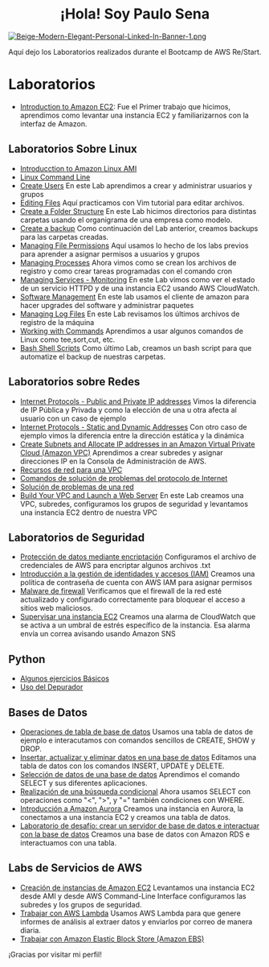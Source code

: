 <div style="text-align:center;">

# ¡Hola! Soy Paulo Sena

</div>

[![Beige-Modern-Elegant-Personal-Linked-In-Banner-1.png](https://i.postimg.cc/CM2b81cp/Beige-Modern-Elegant-Personal-Linked-In-Banner-1.png)](https://postimg.cc/nMvsbH83)

Aquí dejo los Laboratorios realizados durante el Bootcamp de AWS Re/Start.
# Laboratorios

- [Introduction to Amazon EC2](https://docs.google.com/document/d/1WbCMHjA2rEuDM2GPm6EykRjCeTnFTjJ2QzDuxxY_rRk/edit?usp=drive_link): Fue el Primer trabajo que hicimos, aprendimos como levantar una instancia EC2 y familiarizarnos con la interfaz de Amazon.

 ## Laboratorios Sobre Linux
- [Introducction to Amazon Linux AMI](https://drive.google.com/file/d/1Csra_cG70P0MNMDnJrkBj_fwfZHzzMZs/view?usp=sharing)
- [Linux Command Line](https://drive.google.com/file/d/1kOWTF4Qe1wBidhmoFzDU6z3P8RIPAGp3/view?usp=sharing)
- [Create Users](https://docs.google.com/document/d/1ztYEKGyLwZ1rRaEt6oYaKP5b-QMBoWTU/edit?usp=sharing&ouid=105503689924360951210&rtpof=true&sd=true) En este Lab aprendimos a crear y administrar usuarios y grupos
- [Editing Files](https://docs.google.com/document/d/194CBMbfKO4_yjdQDlAx_H0_7W3ao7JVa/edit?usp=sharing&ouid=105503689924360951210&rtpof=true&sd=true) Aquí practicamos con Vim tutorial para editar archivos.
- [Create a Folder Structure](https://docs.google.com/document/d/1e4JE0mTs7pIMSeOiNFxJci9lFR6DRKKT/edit?usp=sharing&ouid=105503689924360951210&rtpof=true&sd=true) En este Lab hicimos directorios para distintas carpetas usando el organigrama de una empresa como modelo.
- [Create a backup](https://docs.google.com/document/d/1iSvModtCIhxTK_q2XIfkGLxMP25ekdv5/edit?usp=sharing&ouid=105503689924360951210&rtpof=true&sd=true) Como continuación del Lab anterior, creamos backups para las carpetas creadas.
- [Managing File Permissions](https://docs.google.com/document/d/1ThQYoGF6UPqKC0Kqfztg5w4ln5DVv27fY77Cf3QOkYQ/edit?usp=sharing) Aquí usamos lo hecho de los labs previos para aprender a asignar permisos a usuarios y grupos
- [Managing Processes](https://docs.google.com/document/d/1nKTE3LYHXEH__wQtbXdKs4jPj45AdzlO/edit?usp=sharing&ouid=105503689924360951210&rtpof=true&sd=true) Ahora vimos como se crean los archivos de registro y como crear tareas programadas con el comando cron
- [Managing Services - Monitoring](https://docs.google.com/document/d/1FleDweNMRFcikyx7KugizBbhE3zQIelx/edit?usp=sharing&ouid=105503689924360951210&rtpof=true&sd=true) En este Lab vimos como ver el estado de un servicio HTTPD y de una instancia EC2 usando AWS CloudWatch.
- [Software Management](https://docs.google.com/document/d/1zhzcgaMq7ulprLs0KtFtZGhfRMkil4zz/edit?usp=sharing&ouid=105503689924360951210&rtpof=true&sd=true) En este lab usamos el cliente de amazon para hacer upgrades del software y administrar paquetes
- [Managing Log Files](https://docs.google.com/document/d/1BKubPE4WHeml6ab9CPWmlCZHJTpbo-g7/edit?usp=sharing&ouid=105503689924360951210&rtpof=true&sd=true) En este Lab revisamos los últimos archivos de registro de la máquina
- [Working with Commands](https://docs.google.com/document/d/14qKcS_nItRMzX1DXnHJLAmDQrSIjrJXF/edit?usp=sharing&ouid=105503689924360951210&rtpof=true&sd=true) Aprendimos a usar algunos comandos de Linux como tee,sort,cut, etc.
- [Bash Shell Scripts](https://docs.google.com/document/d/1SBnvAENJ9xWMAtvbz4y2p0SlLNwerftN/edit?usp=sharing&ouid=105503689924360951210&rtpof=true&sd=true) Como último Lab, creamos un bash script para que automatize el backup de nuestras carpetas.

 ## Laboratorios sobre Redes
- [Internet Protocols - Public and Private IP addresses](https://drive.google.com/file/d/10bezcdzLisOJ4eRtKDyoZzrmV-NMUCf0/view?usp=sharing) Vimos la diferencia de IP Pública y Privada y como la elección de una u otra afecta al usuario con un caso de ejemplo
- [Internet Protocols - Static and Dynamic Addresses](https://drive.google.com/file/d/1Tiuxw78qsQwx1x8KVbuRP25CQMUN-qCk/view?usp=sharing) Con otro caso de ejemplo vimos la diferencia entre la dirección estática y la dinámica
- [Create Subnets and Allocate IP addresses in an Amazon Virtual Private Cloud (Amazon VPC)](https://docs.google.com/document/d/1Klr00skkCvoALcRE9wVLIHnaQP_VcgbN/edit?usp=sharing&ouid=105503689924360951210&rtpof=true&sd=true) Aprendimos a crear subredes y asignar direcciones IP en la Consola de Administración de AWS.
- [Recursos de red para una VPC](https://drive.google.com/file/d/1G4p46B2JDNb7-0yweui09g7rMTiNGpqi/view?usp=sharing)
- [Comandos de solución de problemas del protocolo de Internet](https://drive.google.com/file/d/1BBUtvhMyQk5dcQDFakNiKQX9Q28LtUL7/view?usp=sharing)
- [Solución de problemas de una red](https://drive.google.com/file/d/1-HBtYjmh6xsuLp1t7pvfTeZYVTOlxfns/view?usp=sharing)
- [Build Your VPC and Launch a Web Server](https://drive.google.com/file/d/1nLICkj2nOWlvYfRtrQTW1_eE17NbtfSZ/view?usp=sharing) En este Lab creamos una VPC, subredes, configuramos los grupos de seguridad y levantamos una instancia EC2 dentro de nuestra VPC

## Laboratorios de Seguridad
- [Protección de datos mediante encriptación](https://drive.google.com/file/d/1BD252gcMD-SOQdVxu8tDIy2z3rcffF_b/view?usp=sharing) Configuramos el archivo de credenciales de AWS para encriptar algunos archivos .txt
- [Introducción a la gestión de identidades y accesos (IAM)](https://drive.google.com/file/d/1bkU1YueuOG5p4I4SPh7D5SppaghdLTaN/view?usp=sharing) Creamos una política de contraseña de cuenta con AWS IAM para asignar permisos
- [Malware de firewall](https://drive.google.com/file/d/1_l_tiH1kQl3l6HhYsXOwK24nF4tUOlhh/view?usp=sharing) Verificamos que el firewall de la red esté actualizado y configurado correctamente para bloquear el acceso a sitios web maliciosos.
- [Supervisar una instancia EC2](https://drive.google.com/file/d/1TTR4_3MuD5bytioAKM7gYrA_At0Bb1Av/view?usp=sharing) Creamos una alarma de CloudWatch que se activa a un umbral de estrés específico de la instancia. Esa alarma envía un correa avisando usando Amazon SNS

## Python 
- [Algunos ejercicios Básicos](https://docs.google.com/document/d/11CZ7FrHohF8ukBiSFzcX94hVsNgX8gxml8r8P4tIv5Q/edit?usp=sharing)
- [Uso del Depurador](https://docs.google.com/document/d/1zo6QtKqBMrUxbAdIxArGhksI4MZh5z1GticZSUAVJng/edit?usp=sharing)

## Bases de Datos 
- [Operaciones de tabla de base de datos](https://drive.google.com/file/d/1XwfciIcqwSQLkwz10uDG4O6bvvXKmi0A/view?usp=sharing) Usamos una tabla de datos de ejemplo e interacutamos con comandos sencillos de CREATE, SHOW y DROP.
- [Insertar, actualizar y eliminar datos en una base de datos](https://drive.google.com/file/d/1j2qH_aZE8gvOfH_NJpatxbrG1oKoQ7GO/view?usp=sharing) Editamos una tabla de datos con los comandos INSERT, UPDATE y DELETE.
- [Selección de datos de una base de datos](https://drive.google.com/file/d/1jkwrG3TKo8c8T5WqnYx3JBBYSXk9Y8Sf/view?usp=sharing) Aprendimos el comando SELECT y sus diferentes aplicaciones.
- [Realización de una búsqueda condicional](https://drive.google.com/file/d/13JyhhSzIulDOtLIqgmsADpLXL4ZV6Na2/view?usp=sharing) Ahora usamos SELECT con operaciones como "<", ">", y "=" también condiciones con WHERE.
- [Introducción a Amazon Aurora](https://drive.google.com/file/d/1XalD2Wrvi2MAoHFQ8nrI9-XOvKhPKi6i/view?usp=sharing) Creamos una instancia en Aurora, la conectamos a una instancia EC2 y creamos una tabla de datos.
- [Laboratorio de desafío: crear un servidor de base de datos e interactuar con la base de datos](https://drive.google.com/file/d/1suG8WHKki7H-4J-RIcEpe-wgWg_mIBRF/view?usp=sharing) Creamos una base de datos con Amazon RDS e interactuamos con una tabla.

## Labs de Servicios de AWS
- [Creación de instancias de Amazon EC2](https://drive.google.com/file/d/16Kk8SC5BmtkKMYEnnUNkBZEQonqbUslr/view?usp=sharing) Levantamos una instancia EC2 desde AMI y desde AWS Command-Line Interface configuramos las subredes y los grupos de seguridad.
- [Trabajar con AWS Lambda](https://drive.google.com/file/d/1RjSHRDlLjfGO-gMeKzpLCiwRvsTFY-Tw/view?usp=sharing) Usamos AWS Lambda para que genere informes de análisis al extraer datos y enviarlos por correo de manera diaria.
- [Trabajar con Amazon Elastic Block Store (Amazon EBS)](https://drive.google.com/file/d/17U7KyvmHlvj4h9wKteGrzWmyZZ6zkbmk/view?usp=sharing)
 
  
  
¡Gracias por visitar mi perfil!
